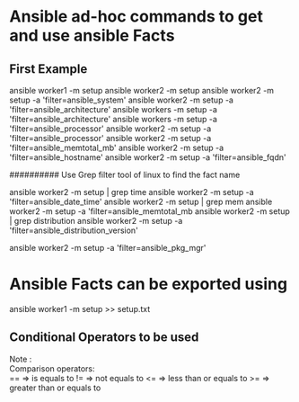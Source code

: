 # Ansible ad-hoc commands to get and use ansible Facts
## First Example
 ansible worker1 -m setup
 ansible worker2 -m setup
 ansible worker2 -m setup -a 'filter=ansible_system'
 ansible worker2 -m setup -a 'filter=ansible_architecture'
 ansible workers -m setup -a 'filter=ansible_architecture'
 ansible workers -m setup -a 'filter=ansible_processor'
 ansible worker2 -m setup -a 'filter=ansible_processor'
 ansible worker2 -m setup -a 'filter=ansible_memtotal_mb'
 ansible worker2 -m setup -a 'filter=ansible_hostname'
 ansible worker2 -m setup -a 'filter=ansible_fqdn'


##########  Use Grep filter tool of linux to find the fact name 

 ansible worker2 -m setup | grep time
 ansible worker2 -m setup -a 'filter=ansible_date_time'
 ansible worker2 -m setup | grep mem
 ansible worker2 -m setup -a 'filter=ansible_memtotal_mb
 ansible worker2 -m setup | grep distribution
 ansible worker2 -m setup -a 'filter=ansible_distribution_version'

 ansible worker2 -m setup -a 'filter=ansible_pkg_mgr'


# Ansible Facts can be exported using
ansible worker1 -m setup  >> setup.txt

## Conditional Operators to be used
Note :  
   Comparison operators:  
            ==      ⇒   is equals to
            !=      ⇒  not equals to
           <=      ⇒     less than or equals to
           >=      ⇒     greater than or equals to

